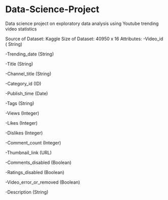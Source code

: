 # Data-Science-Project
Data science project on exploratory data analysis using Youtube trending video statistics 

Source of Dataset: Kaggle
Size of Dataset: 40950 x 16
Attributes:
-Video_id ( String)

-Trending_date (String)

-Title (String)

-Channel_title (String)

-Category_id (ID)

-Publish_time (Date)

-Tags (String)

-Views (Integer)

-Likes (Integer)

-Dislikes (Integer)

-Comment_count (Integer)

-Thumbnail_link (URL)

-Comments_disabled (Boolean)

-Ratings_disabled (Boolean)

-Video_error_or_removed (Boolean)

-Description (String)
